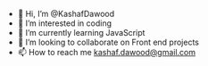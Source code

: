 - 👋 Hi, I’m @KashafDawood
- 👀 I’m interested in coding
- 🌱 I’m currently learning JavaScript
- 💞️ I’m looking to collaborate on Front end projects
- 📫 How to reach me kashaf.dawood@gmail.com

<!---
KashafDawood/KashafDawood is a ✨ special ✨ repository because its `README.md` (this file) appears on your GitHub profile.
You can click the Preview link to take a look at your changes.
--->
